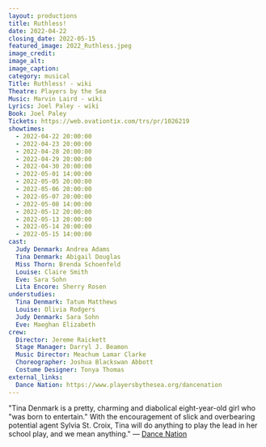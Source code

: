 ```yaml
---
layout: productions
title: Ruthless!
date: 2022-04-22
closing_date: 2022-05-15
featured_image: 2022_Ruthless.jpeg
image_credit: 
image_alt:
image_caption:
category: musical
Title: Ruthless! - wiki
Theatre: Players by the Sea
Music: Marvin Laird - wiki
Lyrics: Joel Paley - wiki
Book: Joel Paley
Tickets: https://web.ovationtix.com/trs/pr/1026219
showtimes: 
  - 2022-04-22 20:00:00
  - 2022-04-23 20:00:00
  - 2022-04-28 20:00:00
  - 2022-04-29 20:00:00
  - 2022-04-30 20:00:00
  - 2022-05-01 14:00:00
  - 2022-05-05 20:00:00
  - 2022-05-06 20:00:00
  - 2022-05-07 20:00:00
  - 2022-05-08 14:00:00
  - 2022-05-12 20:00:00
  - 2022-05-13 20:00:00
  - 2022-05-14 20:00:00
  - 2022-05-15 14:00:00
cast:
  Judy Denmark: Andrea Adams
  Tina Denmark: Abigail Douglas
  Miss Thorn: Brenda Schoenfeld
  Louise: Claire Smith
  Eve: Sara Sohn
  Lita Encore: Sherry Rosen
understudies:
  Tina Denmark: Tatum Matthews
  Louise: Olivia Rodgers
  Judy Denmark: Sara Sohn
  Eve: Maeghan Elizabeth
crew:
  Director: Jereme Raickett
  Stage Manager: Darryl J. Beamon
  Music Director: Meachum Lamar Clarke
  Choreographer: Joshua Blackswan Abbott
  Costume Designer: Tonya Thomas
external_links:
  Dance Nation: https://www.playersbythesea.org/dancenation
---
```

"Tina Denmark is a pretty, charming and diabolical eight-year-old girl who "was born to entertain." With the encouragement of slick and overbearing potential agent Sylvia St. Croix, Tina will do anything to play the lead in her school play, and we mean anything." — [Dance Nation](https://www.playersbythesea.org/dancenation)

